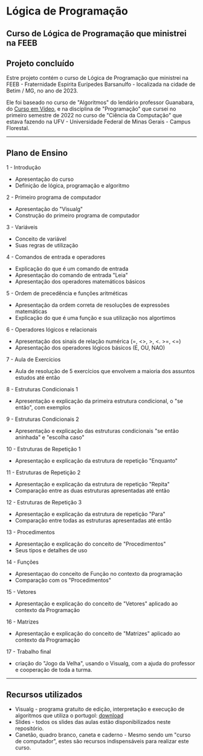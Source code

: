 # Lógica de Programação
## Curso de Lógica de Programação que ministrei na FEEB

## Projeto concluído

Estre projeto contém o curso de Lógica de Programação que ministrei na FEEB - Fraternidade Espírita Eurípedes Barsanulfo - localizada na cidade de Betim / MG, no ano de 2023.

Ele foi baseado no curso de "Algoritmos" do lendário professor Guanabara, do [Curso em Vídeo](https://www.cursoemvideo.com/curso/curso-de-algoritmo/), e na disciplina de "Programação" que cursei no primeiro semestre de 2022 no curso de "Ciência da Computação" que estava fazendo na UFV - Universidade Federal de Minas Gerais - Campus Florestal.

-----------------------------------------------------------------------------------------------------------------------------------------------------------------------
## Plano de Ensino
1 - Introdução
* Apresentação do curso
* Definição de lógica, programação e algoritmo

2 - Primeiro programa de computador
* Apresentação do "Visualg"
* Construção do primeiro programa de computador

3 - Variáveis
* Conceito de variável
* Suas regras de utilização

4 - Comandos de entrada e operadores
* Explicação do que é um comando de entrada
* Apresentação do comando de entrada "Leia" 
* Apresentação dos operadores matemáticos básicos

5 - Ordem de precedência e funções aritméticas
* Apresentação da ordem correta de resoluções de expressões matemáticas
* Explicação do que é uma função e sua utilização nos algortimos

6 - Operadores lógicos e relacionais
* Apresentação dos sinais de relação numérica (=, <>, >, <. >=, <=) 
* Apresentação dos operadores lógicos básicos (E, OU, NAO)

7 - Aula de Exercícios
* Aula de resolução de 5 exercícios que envolvem a maioria dos assuntos estudos até então

8 - Estruturas Condicionais 1
* Apresentação e explicação da primeira estrutura condicional, o "se então", com exemplos

9 - Estruturas Condicionais 2
* Apresentação e explicação das estruturas condicionais "se então aninhada" e "escolha caso"

10 - Estruturas de Repetição 1
* Apresentação e explicação da estrutura de repetição "Enquanto"

11 - Estruturas de Repetição 2
* Apresentação e explicação da estrutura de repetição "Repita"
* Comparação entre as duas estruturas apresentadas até então

12 - Estruturas de Repetição 3
* Apresentação e explicação da estrutura de repetição "Para" 
* Comparação entre todas as estruturas apresentadas até então

13 - Procedimentos
* Apresentação e explicação do conceito de "Procedimentos"
* Seus tipos e detalhes de uso

14 - Funções
* Apresentaçao do  conceito de Função no contexto da programação 
* Comparação com os "Procedimentos"

15 - Vetores
* Apresentação e explicação do conceito de "Vetores" aplicado ao contexto da Programação

16 -  Matrizes
* Apresentação e explicação do conceito de "Matrizes" aplicado ao contexto da Programação

17 - Trabalho final
* criação do "Jogo da Velha", usando o Visualg, com a ajuda do professor e cooperação de toda a turma.
-----------------------------------------------------------------------------------------------------------------------------------------------------------------------

## Recursos utilizados
* Visualg - programa gratuito de edição, interpretação e execução de algoritmos que utiliza o portugol: [download](https://sourceforge.net/projects/visualg30/)
* Slides - todos os slides das aulas estão disponibilizados neste repositório.
* Canetão, quadro branco, caneta e caderno - Mesmo sendo um "curso de computador", estes são recursos indispensáveis para realizar este curso.
